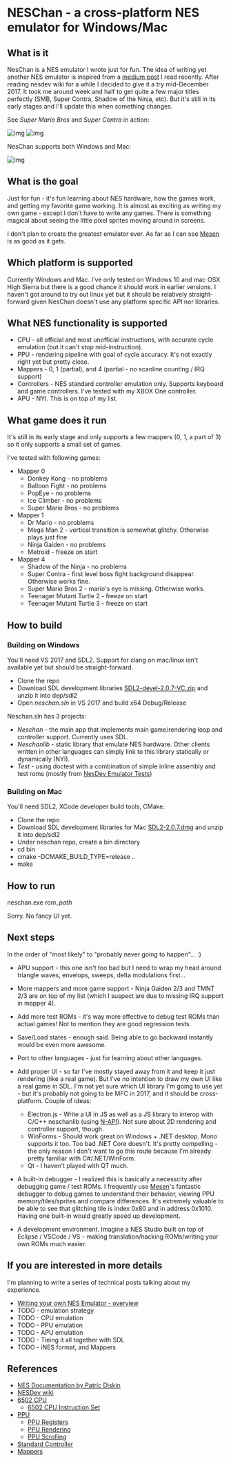 # NESChan - a cross-platform NES emulator for Windows/Mac  

## What is it

NesChan is a NES emulator I wrote just for fun. The idea of writing yet another NES emulator is inspired from a [medium post](https://medium.com/@fogleman/i-made-an-nes-emulator-here-s-what-i-learned-about-the-original-nintendo-2e078c9b28fe) I read recently. After reading nesdev wiki for a while I decided to give it a try mid-December 2017. It took me around week and half to get quite a few major titles perfectly (SMB, Super Contra, Shadow of the Ninja, etc). But it's still in its early stages and I'll update this when something changes.

See *Super Mario Bros* and *Super Contra* in action:

![img](doc/img/SMB.gif)
![img](doc/img/super_contra.gif)

NesChan supports both Windows and Mac:

![img](doc/img/neschan_mac.png)

## What is the goal

Just for fun - it's fun learning about NES hardware, how the games work, and getting my favorite game working. It is almost as exciting as writing my own game - except I don't have to write any games. There is something magical about seeing the little pixel sprites moving around in screens.

I don't plan to create the greatest emulator ever. As far as I can see [Mesen](https://www.mesen.ca/) is as good as it gets. 

## Which platform is supported 

Currently Windows and Mac. I've only tested on Windows 10 and mac OSX High Sierra but there is a good chance it should work in earlier versions. I haven't got around to try out linux yet but it should be relatively straight-forward given NesChan doesn't use any platform specific API nor libraries.

## What NES functionality is supported

* CPU - all official and most unofficial instructions, with accurate cycle emulation (but it can't stop mid-instruction). 
* PPU - rendering pipeline with goal of cycle accuracy. It's not exactly right yet but pretty close. 
* Mappers - 0, 1 (partial), and 4 (partial - no scanline counting / IRQ support)
* Controllers - NES standard controller emulation only. Supports keyboard and game controllers. I've tested with my XBOX One controller. 
* APU - NYI. This is on top of my list.

## What game does it run

It's still in its early stage and only supports a few mappers (0, 1, a part of 3) so it only supports a small set of games. 

I've tested with following games:

* Mapper 0
  * Donkey Kong - no problems
  * Balloon Fight - no problems
  * PopEye - no problems
  * Ice Climber - no problems
  * Super Mario Bros - no problems
* Mapper 1
  * Dr Mario - no problems
  * Mega Man 2 - vertical transition is somewhat glitchy. Otherwise plays just fine
  * Ninja Gaiden - no problems
  * Metroid - freeze on start
* Mapper 4
  * Shadow of the Ninja - no problems
  * Super Contra - first level boss fight background disappear. Otherwise works fine.
  * Super Mario Bros 2 - mario's eye is missing. Otherwise works.
  * Teenager Mutant Turtle 2 - freeze on start
  * Teenager Mutant Turtle 3 - freeze on start

## How to build

### Building on Windows

You'll need VS 2017 and SDL2. Support for clang on mac/linux isn't available yet but should be straight-forward.

* Clone the repo
* Download SDL development libraries [SDL2-devel-2.0.7-VC.zip](https://www.libsdl.org/download-2.0.php) and unzip it into dep/sdl2
* Open *neschan.sln* in VS 2017 and build x64 Debug/Release

Neschan.sln has 3 projects:

* *Neschan* - the main app that implements main game/rendering loop and controller support. Currently uses SDL.
* *Neschanlib* - static library that emulate NES hardware. Other clients written in other languages can simply link to this library statically or dynamically (NYI). 
* *Test* - using doctest with a combination of simple inline assembly and test roms (mostly from [NesDev Emulator Tests](http://wiki.nesdev.com/w/index.php/Emulator_tests))

### Building on Mac

You'll need SDL2, XCode developer build tools, CMake. 

* Clone the repo
* Download SDL development libraries for Mac [SDL2-2.0.7.dmg](https://www.libsdl.org/download-2.0.php) and unzip it into dep/sdl2
* Under neschan repo, create a bin directory 
* cd bin
* cmake -DCMAKE_BUILD_TYPE=release ..
* make

## How to run

neschan.exe *rom_path* 

Sorry. No fancy UI yet. 

## Next steps

In the order of "most likely" to "probably never going to happen"... :)

* APU support - this one isn't too bad but I need to wrap my head around triangle waves, envelops, sweeps, delta modulations first...

* More mappers and more game support - Ninja Gaiden 2/3 and TMNT 2/3 are on top of my list (which I suspect are due to missing IRQ support in mapper 4).

* Add more test ROMs - it's way more effective to debug test ROMs than actual games! Not to mention they are good regression tests.

* Save/Load states - enough said. Being able to go backward instantly would be even more awesome. 

* Port to other languages - just for learning about other languages.

* Add proper UI - so far I've mostly stayed away from it and keep it just rendering (like a real game). But I've no intention to draw my own UI like a real game in SDL. I'm not yet sure which UI library I'm going to use yet - but it's probably not going to be MFC in 2017, and it should be cross-platform. Couple of ideas:
  * Electron.js - Write a UI in JS as well as a JS library to interop with C/C++ neschanlib (using [N-API](https://nodejs.org/api/n-api.html)). Not sure about 2D rendering and controller support, though. 
  * WinForms - Should work great on Windows + .NET desktop. Mono supports it too. Too bad .NET Core doesn't. It's pretty compelling - the only reason I don't want to go this route because I'm already pretty familiar with C#/.NET/WinForm.
  * Qt - I haven't played with QT much. 

* A built-in debugger - I realized this is basically a necesscity after debugging game / test ROMs. I frequently use [Mesen](https://github.com/SourMesen/Mesen)'s fantastic debugger to debug games to understand their behavior, viewing PPU memory/tiles/sprites and compare differences. It's extremely valuable to be able to see that glitching tile is index 0x80 and in address 0x1010. Having one built-in would greatly speed up development. 

* A development environment. Imagine a NES Studio built on top of Eclipse / VSCode / VS - making translation/hacking ROMs/writing your own ROMs much easier.

## If you are interested in more details

I'm planning to write a series of technical posts talking about my experience.

* [Writing your own NES Emulator - overview](http://yizhang82.me/nes-emu-overview)
* TODO - emulation strategy
* TODO - CPU emulation
* TODO - PPU emulation
* TODO - APU emulation
* TODO - Tieing it all together with SDL
* TODO - iNES format, and Mappers

## References

* [NES Documentation by Patric Diskin](http://nesdev.com/NESDoc.pdf)
* [NESDev wiki](http://wiki.nesdev.com/w/index.php/Nesdev_Wiki)
* [6502 CPU](http://wiki.nesdev.com/w/index.php/CPU)
  * [6502 CPU Instruction Set](http://obelisk.me.uk/6502/reference.html)
* [PPU](http://wiki.nesdev.com/w/index.php/PPU)
  * [PPU Registers](http://wiki.nesdev.com/w/index.php/PPU_registers)
  * [PPU Rendering](http://wiki.nesdev.com/w/index.php/PPU_rendering)
  * [PPU Scrolling](http://wiki.nesdev.com/w/index.php/PPU_scrolling)
* [Standard Controller](http://wiki.nesdev.com/w/index.php/Standard_controller)
* [Mappers](http://wiki.nesdev.com/w/index.php/Mapper)
